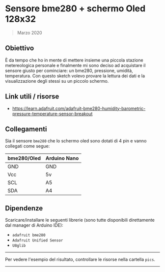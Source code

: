 # Sensore bme280 + schermo Oled 128x32

> Marzo 2020


## Obiettivo

È da tempo che ho in mente di mettere insieme una piccola stazione metereologica
personale e finalmente mi sono deciso ad acquistare il sensore giusto per
cominciare: un bme280, pressione, umidità, temperatura.
Con questo sketch volevo provare la lettura dei dati e la visualizzazione degli
stessi su un piccolo schermo.


## Link utili / risorse

- https://learn.adafruit.com/adafruit-bme280-humidity-barometric-pressure-temperature-sensor-breakout


## Collegamenti

Sia il sensore `bme280` che lo schermo oled sono dotati di 4 pin e vanno
collegati come segue:

bme280/Oled | Arduino Nano
--- | ---
GND | GND
Vcc | 5v
SCL | A5
SDA | A4


## Dipendenze

Scaricare/installare le seguenti librerie (sono tutte disponibili direttamente
dal manager di Arduino IDE):

- `adafruit bme280`
- `Adafruit Unified Sensor`
- `U8glib`


---

Per vedere l'esempio del risultato, controllare le risorse nella cartella `pics`.


---
